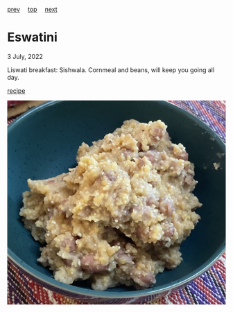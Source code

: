 [prev](estonia.md)&emsp;
[top](../index.md)&emsp;
[next](ethiopia.md)
# Eswatini
3 July, 2022


Liswati breakfast: Sishwala. Cornmeal and beans, will keep you going all day.

[recipe](https://afrogistmedia.com/sishwala-recipe-a-traditional-swaziland-breakfast)

![breakfast](images/eswatini.jpeg)
